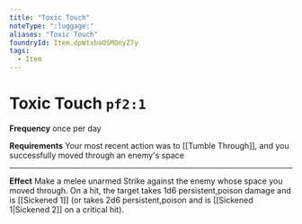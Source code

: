 ```yaml
---
title: "Toxic Touch"
noteType: ":luggage:"
aliases: "Toxic Touch"
foundryId: Item.dpWtxbaOSMOnyZ7y
tags:
  - Item
---
```


# Toxic Touch `pf2:1`

**Frequency** once per day

**Requirements** Your most recent action was to [[Tumble Through]], and you successfully moved through an enemy's space

* * *

**Effect** Make a melee unarmed Strike against the enemy whose space you moved through. On a hit, the target takes 1d6 persistent,poison damage and is [[Sickened 1]] (or takes 2d6 persistent,poison and is [[Sickened 1|Sickened 2]] on a critical hit).

